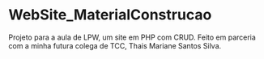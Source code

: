 # WebSite_MaterialConstrucao
Projeto para a aula de LPW, um site em PHP com CRUD. Feito em parceria com a minha futura colega de TCC, Thais Mariane Santos Silva.
